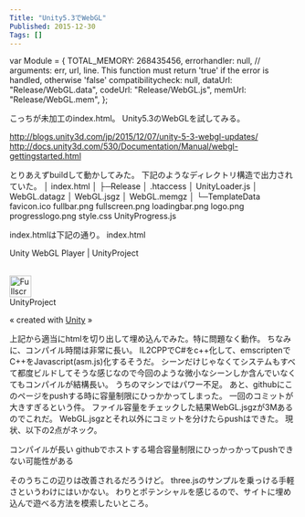```yaml
---
Title: "Unity5.3でWebGL"
Published: 2015-12-30
Tags: []
---
```









  var Module = {
    TOTAL_MEMORY: 268435456,
    errorhandler: null,         // arguments: err, url, line. This function must return 'true' if the error is handled, otherwise 'false'
    compatibilitycheck: null,
    dataUrl: "Release/WebGL.data",
    codeUrl: "Release/WebGL.js",
    memUrl: "Release/WebGL.mem",
  };


こっちが未加工のindex.html。
Unity5.3のWebGLを試してみる。

http://blogs.unity3d.com/jp/2015/12/07/unity-5-3-webgl-updates/
http://docs.unity3d.com/530/Documentation/Manual/webgl-gettingstarted.html

とりあえずbuildして動かしてみた。
下記のようなディレクトリ構造で出力されていた。
│  index.html
│
├─Release
│      .htaccess
│      UnityLoader.js
│      WebGL.datagz
│      WebGL.jsgz
│      WebGL.memgz
│
└─TemplateData
        favicon.ico
        fullbar.png
        fullscreen.png
        loadingbar.png
        logo.png
        progresslogo.png
        style.css
        UnityProgress.js

index.htmlは下記の通り。
index.html
<!doctype html>
<html lang="en-us">
  <head>
    <meta charset="utf-8">
    <meta http-equiv="Content-Type" content="text/html; charset=utf-8">
    <title>Unity WebGL Player | UnityProject</title>
    <link rel="stylesheet" href="TemplateData/style.css">
    <link rel="shortcut icon" href="TemplateData/favicon.ico" />
    <script src="TemplateData/UnityProgress.js"></script>
  </head>
  <body class="template">
    <p class="header"><span>Unity WebGL Player | </span>UnityProject</p>
    <div class="template-wrap clear">
      <canvas class="emscripten" id="canvas" oncontextmenu="event.preventDefault()" height="600px" width="960px"></canvas>
      <br>
      <div class="logo"></div>
      <div class="fullscreen"><img src="TemplateData/fullscreen.png" width="38" height="38" alt="Fullscreen" title="Fullscreen" onclick="SetFullscreen(1);" /></div>
      <div class="title">UnityProject</div>
    </div>
    <p class="footer">&laquo; created with <a href="http://unity3d.com/" title="Go to unity3d.com">Unity</a> &raquo;</p>
    <script type='text/javascript'>
  var Module = {
    TOTAL_MEMORY: 268435456,
    errorhandler: null,         // arguments: err, url, line. This function must return 'true' if the error is handled, otherwise 'false'
    compatibilitycheck: null,
    dataUrl: "Release/WebGL.data",
    codeUrl: "Release/WebGL.js",
    memUrl: "Release/WebGL.mem",
  };
</script>
<script src="Release/UnityLoader.js"></script>

  </body>
</html>

上記から適当にhtmlを切り出して埋め込んでみた。特に問題なく動作。
ちなみに、コンパイル時間は非常に長い。
IL2CPPでC#をc++化して、emscriptenでC++をJavascript(asm.js)化するそうだ。
シーンだけじゃなくてシステムもすべて都度ビルドしてそうな感じなので今回のような微小なシーンしか含んでいなくてもコンパイルが結構長い。
うちのマシンではパワー不足。
あと、githubにこのページをpushする時に容量制限にひっかかってしまった。
一回のコミットが大きすぎるという件。
ファイル容量をチェックした結果WebGL.jsgzが3Mあるのでこれだ。
WebGL.jsgzとそれ以外にコミットを分けたらpushはできた。
現状、以下の2点がネック。

コンパイルが長い
githubでホストする場合容量制限にひっかっかってpushできない可能性がある

そのうちこの辺りは改善されるだろうけど。
three.jsのサンプルを乗っける手軽さというわけにはいかない。
わりとポテンシャルを感じるので、サイトに埋め込んで遊べる方法を模索したいところ。

